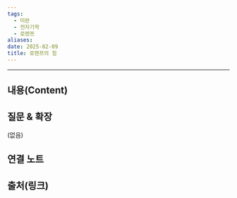 ```yaml
---
tags:
  - 미완
  - 전자기학
  - 로렌쯔
aliases: 
date: 2025-02-09
title: 로렌쯔의 힘
---
```


---

## 내용(Content)


## 질문 & 확장

(없음)

## 연결 노트

## 출처(링크)





